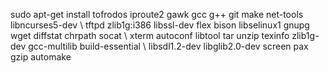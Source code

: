 sudo apt-get install tofrodos iproute2 gawk gcc g++ git make net-tools libncurses5-dev \ tftpd zlib1g:i386 libssl-dev flex bison libselinux1 gnupg wget diffstat chrpath socat \ xterm autoconf libtool tar unzip texinfo zlib1g-dev gcc-multilib build-essential \ libsdl1.2-dev libglib2.0-dev screen pax gzip automake
